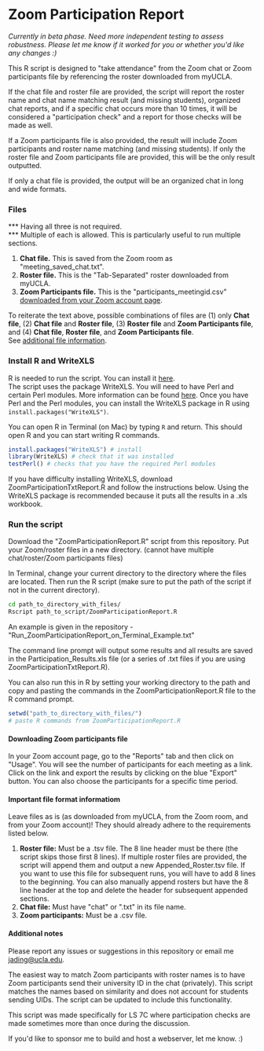 # Zoom Participation Report
<em>Currently in beta phase. Need more independent testing to assess robustness. Please let me know if it worked for you or whether you'd like any changes :) </em>

This R script is designed to "take attendance" from the Zoom chat or Zoom participants file by referencing the roster downloaded from myUCLA.

If the chat file and roster file are provided, the script will report the roster name and chat name matching result (and missing students), organized chat reports, and if a specific chat occurs more than 10 times, it will be considered a "participation check" and a report for those checks will be made as well.

If a Zoom participants file is also provided, the result will include Zoom participants and roster name matching (and missing students). If only the roster file and Zoom participants file are provided, this will be the only result outputted. 

If only a chat file is provided, the output will be an organized chat in long and wide formats.

### Files 
*** Having all three is not required.<br/>
*** Multiple of each is allowed. This is particularly useful to run multiple sections.
1. <b>Chat file.</b> This is saved from the Zoom room as "meeting_saved_chat.txt".<br/>
2. <b>Roster file.</b> This is the "Tab-Separated" roster downloaded from myUCLA.<br/>
3. <b>Zoom Participants file.</b> This is the "participants_meetingid.csv" [downloaded from your Zoom account page](#downloading-zoom-participants-file).<br/>

To reiterate the text above, possible combinations of files are (1) only <b>Chat file</b>, (2) <b>Chat file</b> and <b>Roster file</b>, (3) <b>Roster file</b> and <b>Zoom Participants file</b>, and (4) <b>Chat file</b>, <b>Roster file</b>, and <b>Zoom Participants file</b>.<br/>
See [additional file information](#important-file-format-informatiom). 

### Install R and WriteXLS
R is needed to run the script. You can install it [here](https://www.r-project.org).<br/>
The script uses the package WriteXLS. You will need to have Perl and certain Perl modules. More information can be found [here](https://github.com/marcschwartz/WriteXLS/blob/master/INSTALL). Once you have Perl and the Perl modules, you can install the WriteXLS package in R using ```install.packages("WriteXLS")```.

You can open R in Terminal (on Mac) by typing ```R``` and return. This should open R and you can start writing R commands.

```R
install.packages("WriteXLS") # install
library(WriteXLS) # check that it was installed
testPerl() # checks that you have the required Perl modules
```

If you have difficulty installing WriteXLS, download ZoomParticipationTxtReport.R and follow the instructions below. Using the WriteXLS package is recommended because it puts all the results in a .xls workbook. 

### Run the script
Download the "ZoomParticipationReport.R" script from this repository. Put your Zoom/roster files in a new directory. (cannot have multiple chat/roster/Zoom participants files)

In Terminal, change your current directory to the directory where the files are located. Then run the R script (make sure to put the path of the script if not in the current directory).

```bash
cd path_to_directory_with_files/
Rscript path_to_script/ZoomParticipationReport.R
```
An example is given in the repository - "Run_ZoomParticipationReport_on_Terminal_Example.txt"

The command line prompt will output some results and all results are saved in the Participation_Results.xls file (or a series of .txt files if you are using ZoomParticipationTxtReport.R).

You can also run this in R by setting your working directory to the path and copy and pasting the commands in the ZoomParticipationReport.R file to the R command prompt.

```R
setwd("path_to_directory_with_files/")
# paste R commands from ZoomParticipationReport.R
```

#### Downloading Zoom participants file
In your Zoom account page, go to the "Reports" tab and then click on "Usage". You will see the number of participants for each meeting as a link. Click on the link and export the results by clicking on the blue "Export" button. You can also choose the participants for a specific time period.

#### Important file format informatiom
Leave files as is (as downloaded from myUCLA, from the Zoom room, and from your Zoom account)! They should already adhere to the requirements listed below.
1. <b>Roster file:</b> Must be a .tsv file. The 8 line header must be there (the script skips those first 8 lines). If multiple roster files are provided, the script will append them and output a new Appended_Roster.tsv file. If you want to use this file for subsequent runs, you will have to add 8 lines to the beginning. You can also manually append rosters but have the 8 line header at the top and delete the header for subsequent appended sections. 
2. <b>Chat file:</b> Must have "chat" or ".txt" in its file name.
3. <b>Zoom participants:</b> Must be a .csv file. 

#### Additional notes
Please report any issues or suggestions in this repository or email me jading@ucla.edu.

The easiest way to match Zoom participants with roster names is to have Zoom participants send their university ID in the chat (privately). This script matches the names based on similarity and does not account for students sending UIDs. The script can be updated to include this functionality.

This script was made specifically for LS 7C where participation checks are made sometimes more than once during the discussion.

If you'd like to sponsor me to build and host a webserver, let me know. :)



